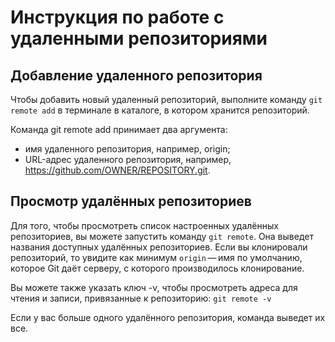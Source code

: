 # Инструкция по работе с удаленными репозиториями

## Добавление удаленного репозитория
Чтобы добавить новый удаленный репозиторий, выполните команду `git remote add` в терминале в каталоге, в котором хранится репозиторий.

Команда git remote add принимает два аргумента:

* имя удаленного репозитория, например, origin;
* URL-адрес удаленного репозитория, например, https://github.com/OWNER/REPOSITORY.git.

## Просмотр удалённых репозиториев

Для того, чтобы просмотреть список настроенных удалённых репозиториев, вы можете запустить команду `git remote`. Она выведет названия доступных удалённых репозиториев. Если вы клонировали репозиторий, то увидите как минимум `origin` — имя по умолчанию, которое Git даёт серверу, с которого производилось клонирование.

Вы можете также указать ключ -v, чтобы просмотреть адреса для чтения и записи, привязанные к репозиторию: `git remote -v`

Если у вас больше одного удалённого репозитория, команда выведет их все. 

